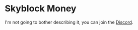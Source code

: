 # Skyblock Money

I'm not going to bother describing it, you can join the [Discord](https://discord.gg/Pzd2GEREEz).
